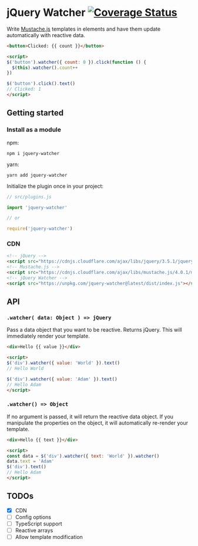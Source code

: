 # jQuery Watcher <a href="https://codecov.io/github/z3nz/jquery-watcher?branch=master"><img src="https://img.shields.io/codecov/c/github/z3nz/jquery-watcher/master.svg" alt="Coverage Status"></a>

Write [Mustache.js](https://github.com/janl/mustache.js) templates in elements and have them update automatically with reactive data.

```html
<button>Clicked: {{ count }}</button>

<script>
$('button').watcher({ count: 0 }).click(function () {
  $(this).watcher().count++
})

$('button').click().text()
// Clicked: 1
</script>
```

## Getting started

### Install as a module

npm:
```shell
npm i jquery-watcher
```

yarn:
```shell
yarn add jquery-watcher
```

Initialize the plugin once in your project:
```javascript
// src/plugins.js

import 'jquery-watcher'

// or

require('jquery-watcher')
```

### CDN

```html
<!-- jQuery -->
<script src="https://cdnjs.cloudflare.com/ajax/libs/jquery/3.5.1/jquery.min.js"></script>
<!-- Mustache.js -->
<script src="https://cdnjs.cloudflare.com/ajax/libs/mustache.js/4.0.1/mustache.min.js"></script>
<!-- jQuery Watcher -->
<script src="https://unpkg.com/jquery-watcher@latest/dist/index.js"></script>
```

## API

### `.watcher( data: Object ) => jQuery`

Pass a data object that you want to be reactive. Returns jQuery.
This will immediately render your template.

```html
<div>Hello {{ value }}</div>

<script>
$('div').watcher({ value: 'World' }).text()
// Hello World

$('div').watcher({ value: 'Adam' }).text()
// Hello Adam
</script>
```

### `.watcher() => Object`

If no argument is passed, it will return the reactive data object.
If you manipulate the properties on the object, it will automatically re-render your template.

```html
<div>Hello {{ text }}</div>

<script>
const data = $('div').watcher({ text: 'World' }).watcher()
data.text = 'Adam'
$('div').text()
// Hello Adam
</script>
```

## TODOs

- [x] CDN
- [ ] Config options
- [ ] TypeScript support
- [ ] Reactive arrays
- [ ] Allow template modification
